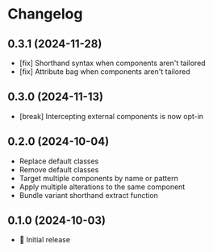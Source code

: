 # Changelog

## 0.3.1 (2024-11-28)

- [fix] Shorthand syntax when components aren't tailored
- [fix] Attribute bag when components aren't tailored

## 0.3.0 (2024-11-13)

- [break] Intercepting external components is now opt-in

## 0.2.0 (2024-10-04)

- Replace default classes
- Remove default classes
- Target multiple components by name or pattern
- Apply multiple alterations to the same component
- Bundle variant shorthand extract function

## 0.1.0 (2024-10-03)

- 🚀 Initial release

